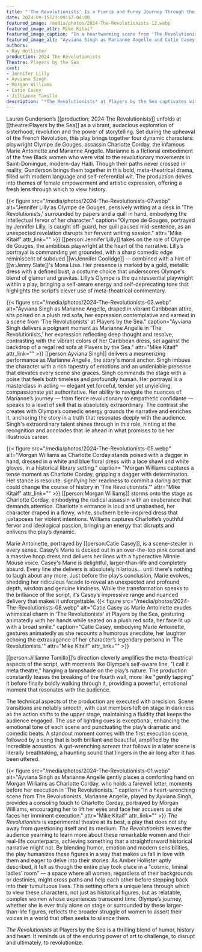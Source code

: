 ```yaml
---
title: "'The Revolutionists' Is a Fierce and Funny Journey Through the French Revolution"
date: 2024-09-15T23:09:57-04:00
featured_image: /media/photos/2024-The-Revolutionists-12.webp
featured_image_attr: Mike Kitaif
featured_image_caption: "In a heartwarming scene from 'The Revolutionists' at Players by the Sea, Ayviana Singh's Marianne Angelle bursts into laughter, while Catie Casey's Marie Antoinette beams with delight."
featured_image_alt: "Ayviana Singh as Marianne Angelle and Catie Casey as Marie Antoinette share a moment of joviality in 'The Revolutionists' at Players by the Sea, with Marianne laughing heartily and Marie Antoinette smiling broadly, both seated on a vintage red sofa."
authors:
- Ray Hollister
production: 2024 The Revolutionists
Theatre: Players by the Sea
cast: 
- Jennifer Lilly
- Ayviana Singh
- Morgan Williams
- Catie Casey
- Jillianne Tamillo
description: "*The Revolutionists* at Players by the Sea captivates with wit and power, bringing revolutionary women to life in a brilliant, meta-theatrical performance."
---
```

Lauren Gunderson’s [[production: 2024 The Revolutionists]] unfolds at [[theatre:Players by the Sea]] as a vibrant, audacious exploration of sisterhood, revolution and the power of storytelling. Set during the upheaval of the French Revolution, this play brings together four dynamic characters: playwright Olympe de Gouges, assassin Charlotte Corday, the infamous Marie Antoinette and Marianne Angelle. Marianne is a fictional embodiment of the free Black women who were vital to the revolutionary movements in Saint-Domingue, modern-day Haiti. Though their paths never crossed in reality, Gunderson brings them together in this bold, meta-theatrical drama, filled with modern language and self-referential wit. The production delves into themes of female empowerment and artistic expression, offering a fresh lens through which to view history.
<!--more-->

{{< figure src="/media/photos/2024-The-Revolutionists-07.webp" alt="Jennifer Lilly as Olympe de Gouges, pensively writing at a desk in 'The Revolutionists,' surrounded by papers and a quill in hand, embodying the intellectual fervor of her character." caption="Olympe de Gouges, portrayed by Jennifer Lilly, is caught off-guard, her quill paused mid-sentence, as an unexpected revelation disrupts her fervent writing session." attr="Mike Kitaif" attr_link="" >}}
[[person:Jennifer Lilly]] takes on the role of Olympe de Gouges, the ambitious playwright at the heart of the narrative. Lilly’s portrayal is commanding yet grounded, with a sharp comedic edge reminiscent of subdued [[w:Jennifer Coolidge]] — combined with a hint of [[w:Jenny Slate]]'s Mona Lisa. Her presence is marked by a gold, metallic dress with a defined bust, a costume choice that underscores Olympe's blend of glamor and gravitas. Lilly’s Olympe is the quintessential playwright within a play, bringing a self-aware energy and self-deprecating tone that highlights the script’s clever use of meta-theatrical commentary.

{{< figure src="/media/photos/2024-The-Revolutionists-03.webp" alt="Ayviana Singh as Marianne Angelle, draped in vibrant Caribbean attire, sits poised on a plush red sofa, her expression contemplative and earnest in a scene from 'The Revolutionists' at Players by the Sea." caption="Ayviana Singh delivers a poignant moment as Marianne Angelle in 'The Revolutionists,' her expression reflecting deep thought and resolve, contrasting with the vibrant colors of her Caribbean dress, set against the backdrop of a regal red sofa at Players by the Sea." attr="Mike Kitaif" attr_link="" >}}
[[person:Ayviana Singh]] delivers a mesmerizing performance as Marianne Angelle, the story's moral anchor. Singh imbues the character with a rich tapestry of emotions and an undeniable presence that elevates every scene she graces. Singh commands the stage with a poise that feels both timeless and profoundly human. Her portrayal is a masterclass in acting — elegant yet forceful, tender yet unyielding, compassionate yet authoritative. Her ability to navigate the nuances of Marianne’s journey — from fierce revolutionary to empathetic confidante — speaks to a level of skill that is absolutely extraordinary. The contrast she creates with Olympe’s comedic energy grounds the narrative and enriches it, anchoring the story in a truth that resonates deeply with the audience. Singh's extraordinary talent shines through in this role, hinting at the recognition and accolades that lie ahead in what promises to be her illustrious career.

{{< figure src="/media/photos/2024-The-Revolutionists-05.webp" alt="Morgan Williams as Charlotte Corday stands poised with a dagger in hand, dressed in a white and blue floral dress with a lace shawl and white gloves, in a historical library setting." caption= "Morgan Williams captures a tense moment as Charlotte Corday, gripping a dagger with determination. Her stance is resolute, signifying her readiness to commit a daring act that could change the course of history in 'The Revolutionists.'" attr="Mike Kitaif" attr_link="" >}}
[[person:Morgan Williams]] storms onto the stage as Charlotte Corday, embodying the radical assassin with an exuberance that demands attention. Charlotte's entrance is loud and unabashed, her character draped in a flowy, white, southern belle-inspired dress that juxtaposes her violent intentions. Williams captures Charlotte’s youthful fervor and ideological passion, bringing an energy that disrupts and enlivens the play’s dynamic.

Marie Antoinette, portrayed by [[person:Catie Casey]], is a scene-stealer in every sense. Casey’s Marie is decked out in an over-the-top pink corset and a massive hoop dress and delivers her lines with a hyperactive Minnie Mouse voice. Casey's Marie is delightful, larger-than-life and completely absurd. Every line she delivers is absolutely hilarious... until there's nothing to laugh about any more. Just before the play’s conclusion, Marie evolves, shedding her ridiculous facade to reveal an unexpected and profound depth, wisdom and genuine kindness. While the transformation speaks to the brilliance of the script, it’s Casey’s impressive range and nuanced delivery that makes it unforgettable.
{{< figure src="/media/photos/2024-The-Revolutionists-08.webp" alt="Catie Casey as Marie Antoinette exudes whimsical charm in 'The Revolutionists' at Players by the Sea, gesturing animatedly with her hands while seated on a plush red sofa, her face lit up with a broad smile." caption="Catie Casey, embodying Marie Antoinette, gestures animatedly as she recounts a humorous anecdote, her laughter echoing the extravagance of her character’s legendary persona in 'The Revolutionists.'" attr="Mike Kitaif" attr_link="" >}}

[[person:Jillianne Tamillo]]’s direction cleverly amplifies the meta-theatrical aspects of the script, with moments like Olympe’s self-aware line, "I call it meta theatre," hanging a lampshade on the play’s nature. The production constantly teases the breaking of the fourth wall, more like "gently tapping" it before finally boldly walking through it, providing a powerful, emotional moment that resonates with the audience.

The technical aspects of the production are executed with precision. Scene transitions are notably smooth, with cast members left on stage in darkness as the action shifts to the upper stage, maintaining a fluidity that keeps the audience engaged. The use of lighting cues is exceptional, enhancing the emotional tone of each scene and punctuating the play’s dramatic and comedic beats. A standout moment comes with the first execution scene, followed by a song that is both brilliant and beautiful, amplified by the incredible acoustics. A gut-wrenching scream that follows in a later scene is literally breathtaking, a haunting sound that lingers in the air long after it has been uttered.

{{< figure src="/media/photos/2024-The-Revolutionists-01.webp" alt="Ayviana Singh as Marianne Angelle gently places a comforting hand on Morgan Williams as Charlotte Corday, who holds a farewell letter, moments before her execution in 'The Revolutionists.'" caption="In a heart-wrenching scene from The Revolutionists, Marianne Angelle, played by Ayviana Singh, provides a consoling touch to Charlotte Corday, portrayed by Morgan Williams, encouraging her to lift her eyes and face her accusers as she faces her imminent execution." attr="Mike Kitaif" attr_link="" >}}
*The Revolutionists* is experimental theatre at its best, a play that does not shy away from questioning itself and its medium. *The Revolutionists* leaves the audience yearning to learn more about these remarkable women and their real-life counterparts, achieving something that a straightforward historical narrative might not. By blending humor, emotion and modern sensibilities, the play humanizes these figures in a way that makes us fall in love with them and eager to delve into their stories. As Amber Hollister aptly described, it felt as though the entire play took place in a "cosmic, liminal ladies' room" — a space where all women, regardless of their backgrounds or destinies, might cross paths and help each other before stepping back into their tumultuous lives. This setting offers a unique lens through which to view these characters, not just as historical figures, but as relatable, complex women whose experiences transcend time. Olympe’s journey, whether she is ever truly alone on stage or surrounded by these larger-than-life figures, reflects the broader struggle of women to assert their voices in a world that often seeks to silence them.

*The Revolutionists* at Players by the Sea is a thrilling blend of humor, history and heart. It reminds us of the enduring power of art to challenge, to disrupt and ultimately, to revolutionize.